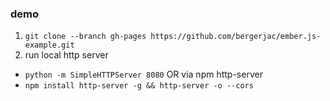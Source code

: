 ### demo
 1. `git clone --branch gh-pages https://github.com/bergerjac/ember.js-example.git`
 1. run local http server
   - `python -m SimpleHTTPServer 8080` OR via npm http-server
   - `npm install http-server -g && http-server -o --cors`
